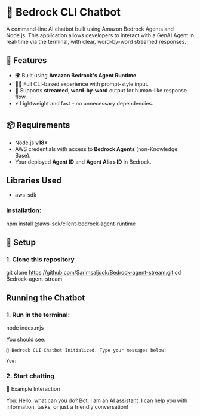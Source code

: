 # 🧠 Bedrock CLI Chatbot

A command-line AI chatbot built using Amazon Bedrock Agents and Node.js. This application allows developers to interact with a GenAI Agent in real-time via the terminal, with clear, word-by-word streamed responses.

## 🚀 Features

- 🌍 Built using **Amazon Bedrock's Agent Runtime**.
- 🧑‍💻 Full CLI-based experience with prompt-style input.
- 📡 Supports **streamed, word-by-word** output for human-like response flow.
- ⚡ Lightweight and fast – no unnecessary dependencies.

## 📦 Requirements

- Node.js **v18+**
- AWS credentials with access to **Bedrock Agents** (non-Knowledge Base).
- Your deployed **Agent ID** and **Agent Alias ID** in Bedrock.

## Libraries Used

- aws-sdk

### Installation: 
npm install @aws-sdk/client-bedrock-agent-runtime 


## 🔧 Setup

### 1. Clone this repository

git clone https://github.com/Sarimsaljook/Bedrock-agent-stream.git
cd Bedrock-agent-stream

## Running the Chatbot

### 1. Run in the terminal: 

node index.mjs

You should see:

```
🤖 Bedrock CLI Chatbot Initialized. Type your messages below:

You:
```

### 2. Start chatting 

💬 Example Interaction

You: Hello, what can you do?
Bot: I am an AI assistant. I can help you with information, tasks, or just a friendly conversation!